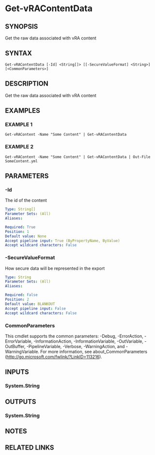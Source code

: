 # Get-vRAContentData

## SYNOPSIS
Get the raw data associated with vRA content

## SYNTAX

```
Get-vRAContentData [-Id] <String[]> [[-SecureValueFormat] <String>] [<CommonParameters>]
```

## DESCRIPTION
Get the raw data associated with vRA content

## EXAMPLES

### EXAMPLE 1
```
Get-vRAContent -Name "Some Content" | Get-vRAContentData
```

### EXAMPLE 2
```
Get-vRAContent -Name "Some Content" | Get-vRAContentData | Out-File SomeContent.yml
```

## PARAMETERS

### -Id
The id of the content

```yaml
Type: String[]
Parameter Sets: (All)
Aliases:

Required: True
Position: 1
Default value: None
Accept pipeline input: True (ByPropertyName, ByValue)
Accept wildcard characters: False
```

### -SecureValueFormat
How secure data will be represented in the export

```yaml
Type: String
Parameter Sets: (All)
Aliases:

Required: False
Position: 2
Default value: BLANKOUT
Accept pipeline input: False
Accept wildcard characters: False
```

### CommonParameters
This cmdlet supports the common parameters: -Debug, -ErrorAction, -ErrorVariable, -InformationAction, -InformationVariable, -OutVariable, -OutBuffer, -PipelineVariable, -Verbose, -WarningAction, and -WarningVariable.
For more information, see about_CommonParameters (http://go.microsoft.com/fwlink/?LinkID=113216).

## INPUTS

### System.String

## OUTPUTS

### System.String

## NOTES

## RELATED LINKS
